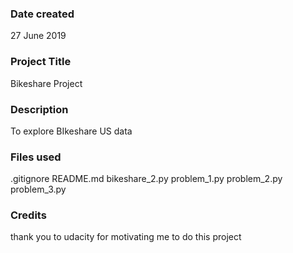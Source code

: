 ### Date created
27 June 2019

### Project Title
Bikeshare Project

### Description
To explore BIkeshare US data

### Files used
.gitignore README.md bikeshare_2.py problem_1.py problem_2.py problem_3.py

### Credits
thank you to udacity for motivating me to do this project

